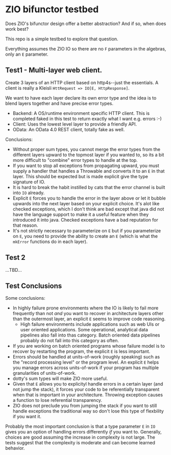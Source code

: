 # ZIO bifunctor testbed

Does ZIO's bifunctor design offer a better abstraction? And if so, when does
work best?

This repo is a simple testbed to explore that question.

Everything assumes the ZIO IO so there are no `F` parameters in the algebras,
only an `E` parameter.


## Test1 - Multi-layer web client.

Create 3 layers of an HTTP client based on http4s--just the essentials. A client
is really a Kleisli `HttRequest => IO[E, HttpResponse]`.

We want to have each layer declare its own error type and the idea is to blend
layers together and have precise error types.

* Backend: A OS/runtime environment specific HTTP client. This is completed
  faked in this test to return exactly what I want e.g. errors :-)
* Client: Uses the lowest level layer to provide a friendly API.
* OData: An OData 4.0 REST client, totally fake as well.

Conclusions:
* Without proper sum types, you cannot merge the error types from the different
  layers upward to the topmost layer if you wanted to, so its a bit more
  difficult to "combine" error types to handle at the top.
* If you want to stop all exceptions from propagating upward, you must supply a
  handler that handles a Throwable and converts it to an `E` in that layer. This
  should be expected but is made explicit give the type signature of IO.
* It is hard to break the habit instilled by cats that the error channel is
  built into `IO` already.
* Explicit `E` forces you to handle the error in the layer above or let it
  bubble upwards into the next layer based on your explicit choice. It's alot
  like checked exceptions, which I don't think are bad except that java did not
  have the language support to make it a useful feature when they introduced it
  into java. Checked exceptions have a bad reputation for that reason.
* It's not strictly necessary to parameterize on `E` but if you parameterize on
  `E`, you need to provide the ability to create an `E` (which is what the
  `mkError` functions do in each layer).
  
## Test 2

...TBD...

## Test Conclusions

Some conclusions:

* In highly failure prone environments where the IO is likely to fail more
frequently than not *and* you want to recover in architecture layers other than
the outermost layer, an explicit `E` seems to improve code reasoning.
  * High failure environments include applications such as web UIs or user
    oriented applications. Some operational, analytical data pipelines also fall
    into thas category. Batch oriented data pipelines probably do not fall into
    this category as often.
* If you are working on batch oriented programs whose failure model is to
recover by restarting the program, the explicit `E` is less important.
* Errors should be handled at units-of-work (roughly speaking) such as the
"record processing level" or the program level. An explicit `E` helps you manage
errors across units-of-work if your program has multiple granularities of
units-of-work.
* dotty's sum types will make ZIO more useful.
* Given that `E` allows you to explicityl handle errors in a certain layer (and
  not jump the stack), it forces your code to be referentially transparent when
  that is important in your architecture. Throwing exception causes a function
  to lose referential transparency.
* ZIO does not preclude you from jumping the stack if you want to still handle
  exceptions the traditional way so don't lose this type of flexbility if you
  want it.

Probably the most important conclusion is that a type parameter `E` in `IO`
gives you an option of handling errors differently *if* you want to. Generally,
choices are good assuming the increase in complexity is not large. The tests
suggest that the complexity is moderate and can become learned behavior.
